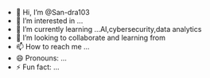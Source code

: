 - 👋 Hi, I’m @San-dra103
- 👀 I’m interested in ...
- 🌱 I’m currently learning ...AI,cybersecurity,data analytics
- 💞️ I’m looking to collaborate and learning from
- 📫 How to reach me ...
- 😄 Pronouns: ...
- ⚡ Fun fact: ...

<!---
San-dra103/San-dra103 is a ✨ special ✨ repository because its `README.md` (this file) appears on your GitHub profile.
You can click the Preview link to take a look at your changes.
--->
